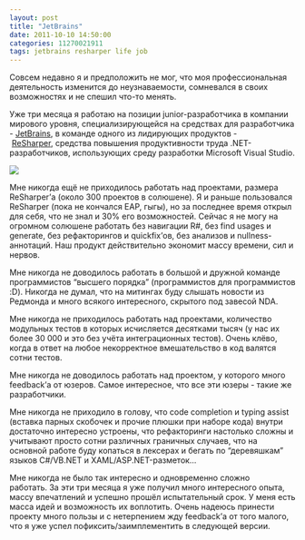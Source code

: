 ```yaml
---
layout: post
title: "JetBrains"
date: 2011-10-10 14:50:00
categories: 11270021911
tags: jetbrains resharper life job
---
```

Совсем недавно я и предположить не мог, что моя профессиональная деятельность изменится до неузнаваемости, сомневался в своих возможностях и не спешил что-то менять.

Уже три месяца я работаю на позиции junior-разработчика в компании мирового уровня, специализирующейся на средствах для разработчика - [JetBrains](http://www.jetbrains.com/), в команде одного из лидирующих продуктов - [ReSharper](http://www.jetbrains.com/resharper/), средства повышения продуктивности труда .NET-разработчиков, использующих среду разработки Microsoft Visual Studio.

![](http://media.tumblr.com/tumblr_lsspd0G4zs1qdrm28.png)

Мне никогда ещё не приходилось работать над проектами, размера ReSharper’а (около 300 проектов в солюшене). Я и раньше пользовался ReSharper (пока не кончался EAP, гыгы), но за последнее время открыл для себя, что не знал и 30% его возможностей. Сейчас я не могу на огромном солюшене работать без навигации R#, без find usages и generate, без рефакторингов и quickfix’ов, без анализов и nullness-аннотаций. Наш продукт действительно экономит массу времени, сил и нервов.

Мне никогда не доводилось работать в большой и дружной команде программистов “высшего порядка” (программистов для программистов :D). Никогда не думал, что на митингах буду слышать новости из Редмонда и много всякого интересного, скрытого под завесой NDA.

Мне никогда не приходилось работать над проектами, количество модульных тестов в которых исчисляется десятками тысяч (у нас их более 30 000 и это без учёта интеграционных тестов). Очень клёво, когда в ответ на любое некорректное вмешательство в код валятся сотни тестов.

Мне никогда не доводилось работать над проектом, у которого много feedback’а от юзеров. Самое интересное, что все эти юзеры - такие же разработчики.

Мне никогда не приходило в голову, что code completion и typing assist (вставка парных скобочек и прочие плюшки при наборе кода) внутри достаточно интересно устроены, что рефакторинги настолько сложны и учитывают просто сотни различных граничных случаев, что на основной работе буду копаться в лексерах и бегать по “деревяшкам” языков C#/VB.NET и XAML/ASP.NET-разметок…

Мне никогда не было так интересно и одновременно сложно работать. За эти три месяца я уже получил много интересного опыта, массу впечатлений и успешно прошёл испытательный срок. У меня есть масса идей и возможность их воплотить. Очень надеюсь принести проекту много пользы и с нетерпением жду feedback’а от того малого, что я уже успел пофиксить/заимплементить в следующей версии.